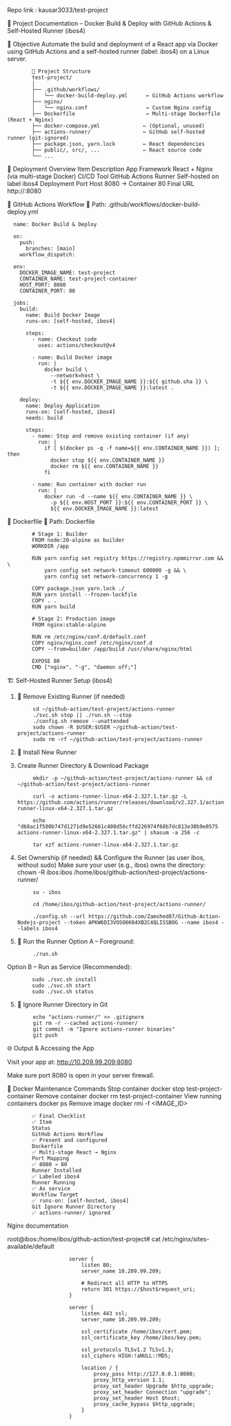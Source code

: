 Repo link : kausar3033/test-project

📘 Project Documentation – Docker Build & Deploy with GitHub Actions & Self-Hosted Runner (ibos4)

🧾 Objective
Automate the build and deployment of a React app via Docker using GitHub Actions and a self-hosted runner (label: ibos4) on a Linux server.

            📁 Project Structure
            test-project/
            │
            ├── .github/workflows/
            │   └── docker-build-deploy.yml      ← GitHub Actions workflow
            ├── nginx/
            │   └── nginx.conf                   ← Custom Nginx config
            ├── Dockerfile                       ← Multi-stage Dockerfile (React + Nginx)
            ├── docker-compose.yml              ← (Optional, unused)
            ├── actions-runner/                 ← GitHub self-hosted runner (git-ignored)
            ├── package.json, yarn.lock         ← React dependencies
            ├── public/, src/, ...              ← React source code
            └── ...


🚀 Deployment Overview
            Item
            Description
            App Framework
            React + Nginx (via multi-stage Docker)
            CI/CD Tool
            GitHub Actions
            Runner
            Self-hosted on label ibos4
            Deployment Port
            Host 8080 → Container 80
            Final URL
            http://<your-server-ip>:8080


🔁 GitHub Actions Workflow
📄 Path: .github/workflows/docker-build-deploy.yml

      name: Docker Build & Deploy
      
      on:
        push:
          branches: [main]
        workflow_dispatch:
      
      env:
        DOCKER_IMAGE_NAME: test-project
        CONTAINER_NAME: test-project-container
        HOST_PORT: 8080
        CONTAINER_PORT: 80
      
      jobs:
        build:
          name: Build Docker Image
          runs-on: [self-hosted, ibos4]
      
          steps:
            - name: Checkout code
              uses: actions/checkout@v4
      
            - name: Build Docker image
              run: |
                docker build \
                  --network=host \
                  -t ${{ env.DOCKER_IMAGE_NAME }}:${{ github.sha }} \
                  -t ${{ env.DOCKER_IMAGE_NAME }}:latest .
      
        deploy:
          name: Deploy Application
          runs-on: [self-hosted, ibos4]
          needs: build
      
          steps:
            - name: Stop and remove existing container (if any)
              run: |
                if [ $(docker ps -q -f name=${{ env.CONTAINER_NAME }}) ]; then
                  docker stop ${{ env.CONTAINER_NAME }}
                  docker rm ${{ env.CONTAINER_NAME }}
                fi
      
            - name: Run container with docker run
              run: |
                docker run -d --name ${{ env.CONTAINER_NAME }} \
                  -p ${{ env.HOST_PORT }}:${{ env.CONTAINER_PORT }} \
                  ${{ env.DOCKER_IMAGE_NAME }}:latest
      
      


🧱 Dockerfile
📄 Path: Dockerfile

            # Stage 1: Builder
            FROM node:20-alpine as builder
            WORKDIR /app
            
            RUN yarn config set registry https://registry.npmmirror.com && \
                yarn config set network-timeout 600000 -g && \
                yarn config set network-concurrency 1 -g
            
            COPY package.json yarn.lock ./
            RUN yarn install --frozen-lockfile
            COPY . .
            RUN yarn build
            
            # Stage 2: Production image
            FROM nginx:stable-alpine
            
            RUN rm /etc/nginx/conf.d/default.conf
            COPY nginx/nginx.conf /etc/nginx/conf.d
            COPY --from=builder /app/build /usr/share/nginx/html
            
            EXPOSE 80
            CMD ["nginx", "-g", "daemon off;"]





🏗️ Self-Hosted Runner Setup (ibos4)
1. 🔄 Remove Existing Runner (if needed)

            cd ~/github-action/test-project/actions-runner
            ./svc.sh stop || ./run.sh --stop
            ./config.sh remove --unattended
            sudo chown -R $USER:$USER ~/github-action/test-project/actions-runner
            sudo rm -rf ~/github-action/test-project/actions-runner


2. 🧰 Install New Runner
1. Create Runner Directory & Download Package

            mkdir -p ~/github-action/test-project/actions-runner && cd ~/github-action/test-project/actions-runner
            
            curl -o actions-runner-linux-x64-2.327.1.tar.gz -L https://github.com/actions/runner/releases/download/v2.327.1/actions-runner-linux-x64-2.327.1.tar.gz
            
            echo "d68ac1f500b747d1271d9e52661c408d56cffd226974f68b7dc813e30b9e0575  actions-runner-linux-x64-2.327.1.tar.gz" | shasum -a 256 -c

            tar xzf actions-runner-linux-x64-2.327.1.tar.gz



2. Set Ownership (if needed) && Configure the Runner
 (as user ibos, without sudo)
Make sure your user (e.g., ibos) owns the directory:
            chown -R ibos:ibos /home/ibos/github-action/test-project/actions-runner/
            
            su - ibos
            
            cd /home/ibos/github-action/test-project/actions-runner/
            
            ./config.sh --url https://github.com/Zamshed87/Github-Action-Nodejs-project --token APKW6DI3VOSO6K64XB2C4QLISSBOG --name ibos4 --labels ibos4




4. 🚀 Run the Runner
Option A – Foreground:
            
            ./run.sh

Option B – Run as Service (Recommended):
            
            sudo ./svc.sh install
            sudo ./svc.sh start
            sudo ./svc.sh status


5. 🧹 Ignore Runner Directory in Git

            echo "actions-runner/" >> .gitignore
            git rm -r --cached actions-runner/
            git commit -m "Ignore actions-runner binaries"
            git push



🌐 Output & Accessing the App





Visit your app at:  http://10.209.99.209:8080

Make sure port 8080 is open in your server firewall.

🧹 Docker Maintenance Commands 
Stop container
            docker stop test-project-container
Remove container
            docker rm test-project-container
View running containers
            docker ps
Remove image
            docker rmi -f <IMAGE_ID>


            ✅ Final Checklist
            ✅ Item
            Status
            GitHub Actions Workflow
            ✅ Present and configured
            Dockerfile
            ✅ Multi-stage React → Nginx
            Port Mapping
            ✅ 8080 → 80
            Runner Installed
            ✅ Labeled ibos4
            Runner Running
            ✅ As service
            Workflow Target
            ✅ runs-on: [self-hosted, ibos4]
            Git Ignore Runner Directory
            ✅ actions-runner/ ignored










Nginx documentation


root@ibos:/home/ibos/github-action/test-project# cat /etc/nginx/sites-available/default

                        server {
                            listen 80;
                            server_name 10.209.99.209;
                        
                            # Redirect all HTTP to HTTPS
                            return 301 https://$host$request_uri;
                        }
                        
                        server {
                            listen 443 ssl;
                            server_name 10.209.99.209;
                        
                            ssl_certificate /home/ibos/cert.pem;
                            ssl_certificate_key /home/ibos/key.pem;
                        
                            ssl_protocols TLSv1.2 TLSv1.3;
                            ssl_ciphers HIGH:!aNULL:!MD5;
                        
                            location / {
                                proxy_pass http://127.0.0.1:8080;
                                proxy_http_version 1.1;
                                proxy_set_header Upgrade $http_upgrade;
                                proxy_set_header Connection "upgrade";
                                proxy_set_header Host $host;
                                proxy_cache_bypass $http_upgrade;
                            }
                        }


